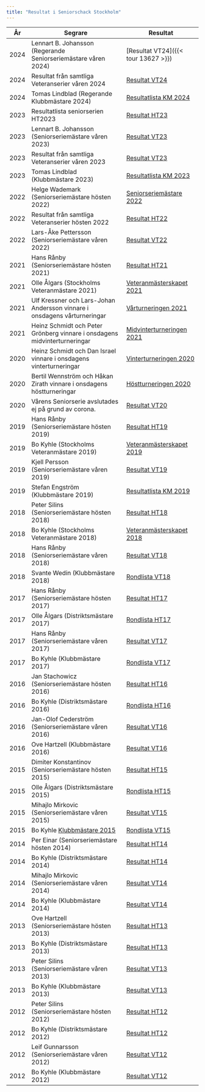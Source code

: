 ```yaml
---
title: "Resultat i Seniorschack Stockholm"
---
```


| År| Segrare | Resultat |
|-|-|-|
| 2024 | Lennart B. Johansson (Regerande Seniorseriemästare våren 2024)  | [Resultat VT24]({{< tour 13627 >}})                                        |
| 2024 | Resultat från samtliga Veteranserier våren 2024                 | [Resultat VT24](../../htm/resultat_VT24.pdf)                               |
| 2024 | Tomas Lindblad (Regerande Klubbmästare 2024)                    | [Resultatlista KM 2024](../../htm/SrS_KM_2024_Interim_Ranking_List.pdf)    |
| 2023 | Resultatlista seniorserien HT2023                               | [Resultat HT23](../../htm/resultat_HT23.pdf)                               |
| 2023 | Lennart B. Johansson (Seniorseriemästare våren 2023)            | [Resultat VT23](https://member.schack.se/ShowTournamentServlet?id=11301&round=1)|
| 2023 | Resultat från samtliga Veteranserier våren 2023                 | [Resultat VT23](../../htm/resultat_VT23.pdf)                               |
| 2023 | Tomas Lindblad (Klubbmästare 2023)                              | [Resultatlista KM 2023](../../htm/SrS_KM_2023.pdf)                         |
| 2022 | Helge Wademark (Seniorseriemästare hösten 2022)                 | [Seniorseriemästare 2022](https://member.schack.se/ShowTournamentServlet?id=10533&round=1)|
| 2022 | Resultat från samtliga Veteranserier hösten 2022                | [Resultat HT22](../../htm/resultat_HT22.pdf)                               |
| 2022 | Lars-Åke Pettersson (Seniorseriemästare våren 2022)             | [Resultat VT22](../../htm/resultat_VT22.pdf)                               |
| 2021 | Hans Rånby (Seniorseriemästare hösten 2021)                     | [Resultat HT21](../../htm/resultat_HT21.pdf)                               |
| 2021 | Olle Ålgars (Stockholms Veteranmästare 2021)                    | [Veteranmästerskapet 2021](../../htm/resultat_veteran_HT21.pdf)            |
| 2021 | Ulf Kressner och Lars-Johan Andersson vinnare i onsdagens vårturneringar  | [Vårturneringen 2021](../../htm/onsdag_vartur_2021.htm)          |
| 2021 | Heinz Schmidt och Peter Grönberg vinnare i onsdagens midvinterturneringar | [Midvinterturneringen 2021](../../htm/onsdag_midvintertur_2021.htm)|
| 2020 | Heinz Schmidt och Dan Israel vinnare i onsdagens vinterturneringar        | [Vinterturneringen 2020](../../htm/onsdag_vintertur_2020.htm)    |
| 2020 | Bertil Wennström och Håkan Zirath vinnare i onsdagens höstturneringar     | [Höstturneringen 2020](../../htm/onsdag_hosttur_2020.htm)        |
| 2020 | Vårens Seniorserie avslutades ej på grund av corona.            | [Resultat VT20](../../htm/onsdag_vartur_2020.htm)                          |
| 2019 | Hans Rånby (Seniorseriemästare hösten 2019)                     | [Resultat HT19](../../htm/resultat_HT19.pdf)                               |
| 2019 | Bo Kyhle (Stockholms Veteranmästare 2019)                       | [Veteranmästerskapet 2019](../../htm/resultat_Sthlm_HT19.pdf)              |
| 2019 | Kjell Persson (Seniorseriemästare våren 2019)                   | [Resultat VT19](../../htm/resultat_VT19.pdf)                               |
| 2019 | Stefan Engström (Klubbmästare 2019)                             | [Resultatlista KM 2019](../../htm/chessResultsList_KM2019.pdf)             |
| 2018 | Peter Silins (Seniorseriemästare hösten 2018)                   | [Resultat HT18](http://chess-results.com/tnr376995.aspx?lan=6)             |
| 2018 | Bo Kyhle (Stockholms Veteranmästare 2018)                       | [Veteranmästerskapet 2018](../../htm/slutresultat_DM_2018.htm)             |
| 2018 | Hans Rånby (Seniorseriemästare våren 2018)                      | [Resultat VT18](../../htm/onsdag_vartur_2018.htm)                          |
| 2018 | Svante Wedin (Klubbmästare 2018)                                | [Rondlista VT18](../../htm/rondlista_KM_2018.htm)                          |
| 2017 | Hans Rånby (Seniorseriemästare hösten 2017)                     | [Resultat HT17](../../htm/onsdag_hosttur_2017.htm)                         |
| 2017 | Olle Ålgars (Distriktsmästare 2017)                             | [Rondlista HT17](../../htm/DM2017.htm)                                     |
| 2017 | Hans Rånby (Seniorseriemästare våren 2017)                      | [Resultat VT17](../../htm/onsdag_vartur_2017.htm)                          |
| 2017 | Bo Kyhle (Klubbmästare 2017)                                    | [Rondlista VT17](../../htm/KM2017_rondlista.htm)                           |
| 2016 | Jan Stachowicz (Seniorseriemästare hösten 2016)                 | [Resultat HT16](../../htm/onsdag_hosttur_2016.htm)                         |
| 2016 | Bo Kyhle (Distriktsmästare 2016)                                | [Rondlista HT16](../../htm/DM2016rondlista.html)                           |
| 2016 | Jan-Olof Cederström (Seniorseriemästare våren 2016)             | [Resultat VT16](../../htm/onsdag_vartur_2016.htm)                          |
| 2016 | Ove Hartzell (Klubbmästare 2016)                                | [Resultat VT16](http://chess-results.com/tnr204304.aspx?lan=6)             |
| 2015 | Dimiter Konstantinov (Seniorseriemästare hösten 2015)           | [Resultat HT15](../../htm/onsdag_hosttur_2015.htm)                         |
| 2015 | Olle Ålgars (Distriktsmästare 2015)                             | [Rondlista HT15](../../htm/rondlistaH2015.html)                            |
| 2015 | Mihajlo Mirkovic (Seniorseriemästare våren 2015)                | [Resultat VT15](../../htm/onsdag_vartur_2015.htm)                          |
| 2015 | Bo Kyhle [Klubbmästare 2015](../../htm/SrSKM2015.html)          | [Rondlista VT15](../../htm/SrSKM2015rondlista.html)                        |
| 2014 | Per Einar (Seniorseriemästare hösten 2014)                      | [Resultat HT14](../../htm/onsdag_hosttur_2014.htm )                        |
| 2014 | Bo Kyhle (Distriktsmästare 2014)                                | [Resultat HT14](../../htm/torsdag_hosttur_2014.htm )                       |
| 2014 | Mihajlo Mirkovic (Seniorseriemästare våren 2014)                | [Resultat VT14](../../htm/onsdag_vartur_2014.htm )                         |
| 2014 | Bo Kyhle (Klubbmästare 2014)                                    | [Resultat VT14](../../htm/torsdag_vartur_2014.htm )                        |
| 2013 | Ove Hartzell (Seniorseriemästare hösten 2013)                   | [Resultat HT13](../../htm/onsdag_hosttur_2013.htm )                        |
| 2013 | Bo Kyhle (Distriktsmästare 2013)                                | [Resultat HT13](../../htm/torsdag_hosttur_2013.htm )                       |
| 2013 | Peter Silins (Seniorseriemästare våren 2013)                    | [Resultat VT13](../../htm/onsdag_vartur_2013.htm )                         |
| 2013 | Bo Kyhle (Klubbmästare 2013)                                    | [Resultat VT13](../../htm/torsdag_vartur_2013.htm )                        |
| 2012 | Peter Silins (Seniorseriemästare hösten 2012)                   | [Resultat HT12](../../htm/onsdag_hosttur_2012.htm )                        |
| 2012 | Bo Kyhle (Distriktsmästare 2012)                                | [Resultat HT12](../../htm/torsdag_hosttur_2012.htm )                       |
| 2012 | Leif Gunnarsson (Seniorseriemästare våren 2012)                 | [Resultat VT12](../../htm/onsdag_vartur_2012.htm )                         |
| 2012 | Bo Kyhle (Klubbmästare 2012)                                    | [Resultat VT12](../../htm/torsdag_vartur_2012.htm)                         |
